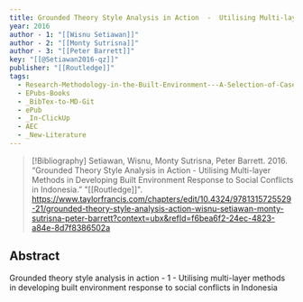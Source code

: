 ```yaml
---
title: Grounded Theory Style Analysis in Action  -  Utilising Multi-layer Methods in Developing Built Environment Response to Social Conflicts in Indonesia
year: 2016
author - 1: "[[Wisnu Setiawan]]"
author - 2: "[[Monty Sutrisna]]"
author - 3: "[[Peter Barrett]]"
key: "[[@Setiawan2016-qz]]"
publisher: "[[Routledge]]"
tags:
  - Research-Methodology-in-the-Built-Environment---A-Selection-of-Case-Studies
  - EPubs-Books
  - _BibTex-to-MD-Git
  - ePub
  - _In-ClickUp
  - AEC
  - _New-Literature
---
```


> [!Bibliography]
> Setiawan, Wisnu, Monty Sutrisna, Peter Barrett. 2016. “Grounded Theory Style Analysis in Action  -  Utilising Multi-layer Methods in Developing Built Environment Response to Social Conflicts in Indonesia.” "[[Routledge]]". https://www.taylorfrancis.com/chapters/edit/10.4324/9781315725529-21/grounded-theory-style-analysis-action-wisnu-setiawan-monty-sutrisna-peter-barrett?context=ubx&refId=f6bea6f2-24ec-4823-a84e-8d7f8386502a

## Abstract
Grounded theory style analysis in action - 1 - Utilising multi-layer methods in developing built environment response to social conflicts in Indonesia